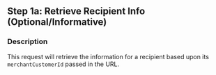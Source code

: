 ## Step 1a: Retrieve Recipient Info (Optional/Informative)

### Description
This request will retrieve the information for a recipient based upon its `merchantCustomerId` passed in the URL.


